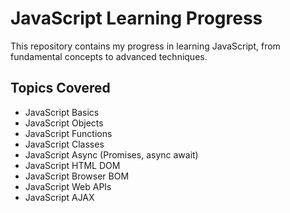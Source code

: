 # JavaScript Learning Progress
This repository contains my progress in learning JavaScript, from fundamental concepts to advanced techniques.

## Topics Covered

- JavaScript Basics 
- JavaScript Objects
- JavaScript Functions 
- JavaScript Classes
- JavaScript Async (Promises, async await)
- JavaScript HTML DOM
- JavaScript Browser BOM
- JavaScript Web APIs
- JavaScript AJAX

 
